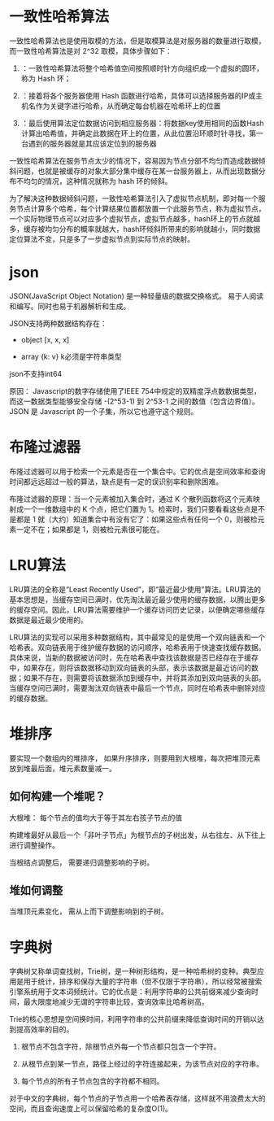 # 一致性哈希算法

一致性哈希算法也是使用取模的方法，但是取模算法是对服务器的数量进行取模，而一致性哈希算法是对 2^32 取模，具体步骤如下：

1. ：一致性哈希算法将整个哈希值空间按照顺时针方向组织成一个虚拟的圆环，称为 Hash 环；

2. ：接着将各个服务器使用 Hash 函数进行哈希，具体可以选择服务器的IP或主机名作为关键字进行哈希，从而确定每台机器在哈希环上的位置

3. ：最后使用算法定位数据访问到相应服务器：将数据key使用相同的函数Hash计算出哈希值，并确定此数据在环上的位置，从此位置沿环顺时针寻找，第一台遇到的服务器就是其应该定位到的服务器


一致性哈希算法在服务节点太少的情况下，容易因为节点分部不均匀而造成数据倾斜问题，也就是被缓存的对象大部分集中缓存在某一台服务器上，从而出现数据分布不均匀的情况，这种情况就称为 hash 环的倾斜。

为了解决这种数据倾斜问题，一致性哈希算法引入了虚拟节点机制，即对每一个服务节点计算多个哈希，每个计算结果位置都放置一个此服务节点，称为虚拟节点，一个实际物理节点可以对应多个虚拟节点，虚拟节点越多，hash环上的节点就越多，缓存被均匀分布的概率就越大，hash环倾斜所带来的影响就越小，同时数据定位算法不变，只是多了一步虚拟节点到实际节点的映射。



# json

JSON(JavaScript Object Notation) 是一种轻量级的数据交换格式。 易于人阅读和编写。同时也易于机器解析和生成。  

JSON支持两种数据结构存在： 

- object  [x, x, x]

- array    {k: v}   k必须是字符串类型  

json不支持int64 

原因： Javascript的数字存储使用了IEEE 754中规定的双精度浮点数数据类型，而这一数据类型能够安全存储 -(2^53-1) 到 2^53-1 之间的数值（包含边界值）。JSON 是 Javascript 的一个子集，所以它也遵守这个规则。




# 布隆过滤器

布隆过滤器可以用于检索一个元素是否在一个集合中。它的优点是空间效率和查询时间都远远超过一般的算法，缺点是有一定的误识别率和删除困难。


布隆过滤器的原理：当一个元素被加入集合时，通过 K 个散列函数将这个元素映射成一个一维数组中的 K 个点，把它们置为 1。检索时，我们只要看看这些点是不是都是 1 就（大约）知道集合中有没有它了：如果这些点有任何一个 0，则被检元素一定不在；如果都是 1，则被检元素很可能在。


# LRU算法

LRU算法的全称是“Least Recently Used”，即“最近最少使用”算法。LRU算法的基本思想是，当缓存空间已满时，优先淘汰最近最少使用的缓存数据，以腾出更多的缓存空间。因此，LRU算法需要维护一个缓存访问历史记录，以便确定哪些缓存数据是最近最少使用的。

LRU算法的实现可以采用多种数据结构，其中最常见的是使用一个双向链表和一个哈希表。双向链表用于维护缓存数据的访问顺序，哈希表用于快速查找缓存数据。具体来说，当新的数据被访问时，先在哈希表中查找该数据是否已经存在于缓存中，如果存在，则将该数据移动到双向链表的头部，表示该数据是最近访问的数据；如果不存在，则需要将该数据添加到缓存中，并将其添加到双向链表的头部。当缓存空间已满时，需要淘汰双向链表中最后一个节点，同时在哈希表中删除对应的缓存数据。


# 堆排序

要实现一个数组内的堆排序， 如果升序排序，则要用到大根堆，每次把堆顶元素放到堆最后面，堆元素数量减一。

## 如何构建一个堆呢？

大根堆： 每个节点的值均大于等于其左右孩子节点的值

构建堆最好从最后一个「非叶子节点」为根节点的子树出发，从右往左、从下往上进行调整操作。

当根结点调整后， 需要递归调整影响的子树。

## 堆如何调整

当堆顶元素变化， 需从上而下调整影响到的子树。


# 字典树

字典树又称单词查找树，Trie树，是一种树形结构，是一种哈希树的变种。典型应用是用于统计，排序和保存大量的字符串（但不仅限于字符串），所以经常被搜索引擎系统用于文本词频统计。它的优点是：利用字符串的公共前缀来减少查询时间，最大限度地减少无谓的字符串比较，查询效率比哈希树高。

Trie的核心思想是空间换时间，利用字符串的公共前缀来降低查询时间的开销以达到提高效率的目的。

1. 根节点不包含字符，除根节点外每一个节点都只包含一个字符。

2. 从根节点到某一节点，路径上经过的字符连接起来，为该节点对应的字符串。

3. 每个节点的所有子节点包含的字符都不相同。

对于中文的字典树，每个节点的子节点用一个哈希表存储，这样就不用浪费太大的空间，而且查询速度上可以保留哈希的复杂度O(1)。









